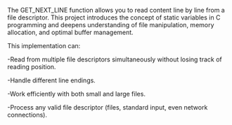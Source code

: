 The GET_NEXT_LINE function allows you to read content line by line from a file descriptor. 
This project introduces the concept of static variables in C programming and deepens understanding of file manipulation, memory allocation, and optimal buffer management.

This implementation can:

-Read from multiple file descriptors simultaneously without losing track of reading position.

-Handle different line endings.

-Work efficiently with both small and large files.

-Process any valid file descriptor (files, standard input, even network connections).
